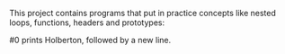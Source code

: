 This project contains programs that put in practice concepts like nested loops, functions, headers and prototypes:

#0 prints Holberton, followed by a new line.
 